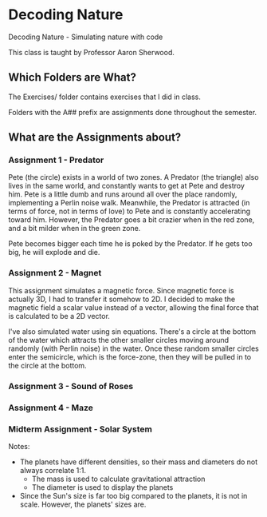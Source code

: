 # Decoding Nature
Decoding Nature - Simulating nature with code

This class is taught by Professor Aaron Sherwood.

## Which Folders are What?
The Exercises/ folder contains exercises that I did in class.

Folders with the A## prefix are assignments done throughout the semester.

## What are the Assignments about?
### Assignment 1 - Predator
Pete (the circle) exists in a world of two zones. A Predator (the triangle) also lives in the same world, and constantly wants to get at Pete and destroy him. Pete is a little dumb and runs around all over the place randomly, implementing a Perlin noise walk. Meanwhile, the Predator is attracted (in terms of force, not in terms of love) to Pete and is constantly accelerating toward him. However, the Predator goes a bit crazier when in the red zone, and a bit milder when in the green zone.

Pete becomes bigger each time he is poked by the Predator. If he gets too big, he will explode and die.
### Assignment 2 - Magnet
This assignment simulates a magnetic force. Since magnetic force is actually 3D, I had to transfer it somehow to 2D. I decided to make the magnetic field a scalar value instead of a vector, allowing the final force that is calculated to be a 2D vector.

I've also simulated water using sin equations. There's a circle at the bottom of the water which attracts the other smaller circles moving around randomly (with Perlin noise) in the water. Once these random smaller circles enter the semicircle, which is the force-zone, then they will be pulled in to the circle at the bottom.
### Assignment 3 - Sound of Roses

### Assignment 4 - Maze

### Midterm Assignment - Solar System
Notes:
* The planets have different densities, so their mass and diameters do not always correlate 1:1.
  * The mass is used to calculate gravitational attraction
  * The diameter is used to display the planets
* Since the Sun's size is far too big compared to the planets, it is not in scale. However, the planets' sizes are.
